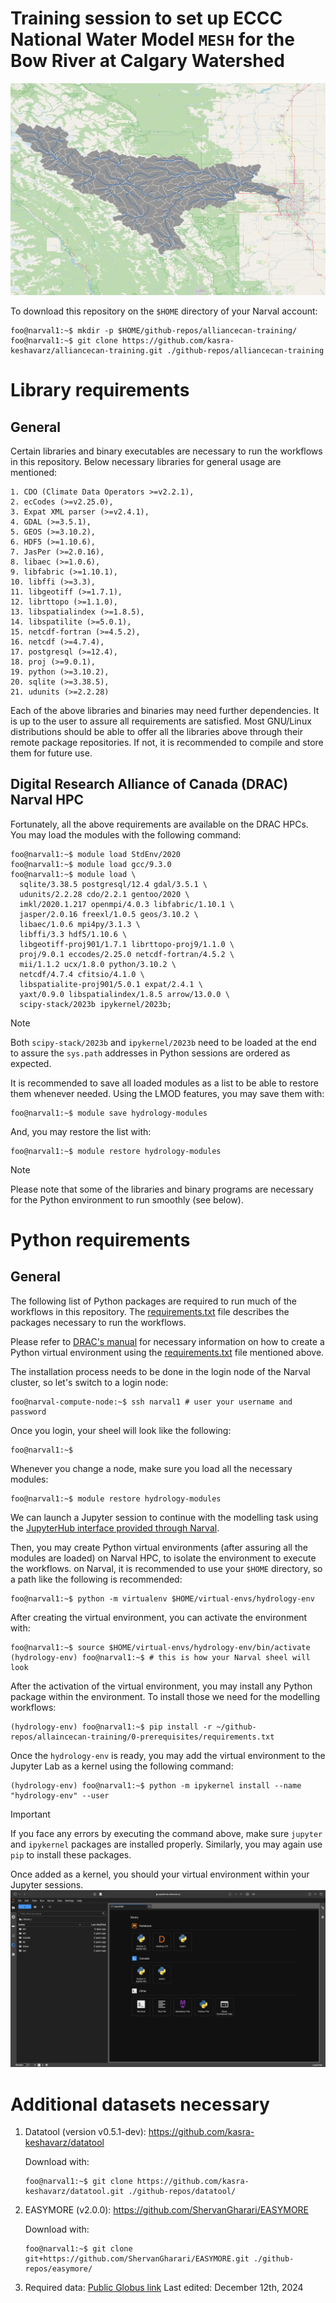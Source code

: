 # Training session to set up ECCC National Water Model `MESH` for the Bow River at Calgary Watershed
![Bow River at Calgary Catchment](./0-prerequisites/img/calgary.png)

To download this repository on the `$HOME` directory of your Narval account:
```console
foo@narval1:~$ mkdir -p $HOME/github-repos/alliancecan-training/
foo@narval1:~$ git clone https://github.com/kasra-keshavarz/alliancecan-training.git ./github-repos/alliancecan-training
```

# Library requirements
## General
Certain libraries and binary executables are necessary to run the
workflows in this repository. Below necessary libraries for general usage
are mentioned:
```console
1. CDO (Climate Data Operators >=v2.2.1),
2. ecCodes (>=v2.25.0),
3. Expat XML parser (>=v2.4.1),
4. GDAL (>=3.5.1),
5. GEOS (>=3.10.2),
6. HDF5 (>=1.10.6),
7. JasPer (>=2.0.16),
8. libaec (>=1.0.6),
9. libfabric (>=1.10.1),
10. libffi (>=3.3),
11. libgeotiff (>=1.7.1),
12. librttopo (>=1.1.0),
13. libspatialindex (>=1.8.5),
14. libspatilite (>=5.0.1),
15. netcdf-fortran (>=4.5.2),
16. netcdf (>=4.7.4),
17. postgresql (>=12.4),
18. proj (>=9.0.1),
19. python (>=3.10.2),
20. sqlite (>=3.38.5),
21. udunits (>=2.2.28)
```
Each of the above libraries and binaries may need further dependencies. It
is up to the user to assure all requirements are satisfied. Most GNU/Linux
distributions should be able to offer all the libraries above through
their remote package repositories. If not, it is recommended to compile
and store them for future use.

## Digital Research Alliance of Canada (DRAC) Narval HPC
Fortunately, all the above requirements are available on the DRAC
HPCs. You may load the modules with the following command:
```console
foo@narval1:~$ module load StdEnv/2020
foo@narval1:~$ module load gcc/9.3.0
foo@narval1:~$ module load \
  sqlite/3.38.5 postgresql/12.4 gdal/3.5.1 \
  udunits/2.2.28 cdo/2.2.1 gentoo/2020 \
  imkl/2020.1.217 openmpi/4.0.3 libfabric/1.10.1 \
  jasper/2.0.16 freexl/1.0.5 geos/3.10.2 \
  libaec/1.0.6 mpi4py/3.1.3 \
  libffi/3.3 hdf5/1.10.6 \
  libgeotiff-proj901/1.7.1 librttopo-proj9/1.1.0 \
  proj/9.0.1 eccodes/2.25.0 netcdf-fortran/4.5.2 \
  mii/1.1.2 ucx/1.8.0 python/3.10.2 \
  netcdf/4.7.4 cfitsio/4.1.0 \
  libspatialite-proj901/5.0.1 expat/2.4.1 \
  yaxt/0.9.0 libspatialindex/1.8.5 arrow/13.0.0 \
  scipy-stack/2023b ipykernel/2023b;
```

> [!NOTE]
> Both `scipy-stack/2023b` and `ipykernel/2023b` need to be loaded at the
> end to assure the `sys.path` addresses in Python sessions are ordered as
> expected.


It is recommended to save all loaded modules as a list to be able to restore
them whenever needed. Using the LMOD features, you may save them with:
```console
foo@narval1:~$ module save hydrology-modules
```

And, you may restore the list with:
```console
foo@narval1:~$ module restore hydrology-modules
```
> [!NOTE]
> Please note that some of the libraries and binary programs are necessary
for the Python environment to run smoothly (see below).

# Python requirements
## General
The following list of Python packages are required to run much of the
workflows in this repository. The [requirements.txt](./0-prerequisites/requirements.txt)
file describes the packages necessary to run the workflows.

Please refer to [DRAC's
manual](https://docs.alliancecan.ca/wiki/Python#Creating_and_using_a_virtual_environment)
for necessary information on how to create a Python virtual environment
using the [requirements.txt](./0-prerequisites/requirements.txt) file mentioned above.

The installation process needs to be done in the login node of the Narval
cluster, so let's switch to a login node:
```console
foo@narval-compute-node:~$ ssh narval1 # user your username and password
```

Once you login, your sheel will look like the following:
```console
foo@narval1:~$ 
```

Whenever you change a node, make sure you load all the necessary modules:
```console
foo@narval1:~$ module restore hydrology-modules
```

We can launch a Jupyter session to continue with the modelling task
using the [JupyterHub interface provided through Narval](https://jupyterhub.narval.alliancecan.ca/).

Then, you may create Python virtual environments (after assuring all
the modules are loaded) on Narval HPC, to isolate the environment
to execute the workflows. on Narval, it is recommended to use
your `$HOME` directory, so a path like the following is recommended:
```console
foo@narval1:~$ python -m virtualenv $HOME/virtual-envs/hydrology-env
```

After creating the virtual environment, you can activate the environment
with:
```console
foo@narval1:~$ source $HOME/virtual-envs/hydrology-env/bin/activate
(hydrology-env) foo@narval1:~$ # this is how your Narval sheel will look
```

After the activation of the virtual environment, you may install any
Python package within the environment. To install those we need for
the modelling workflows:
```console
(hydrology-env) foo@narval1:~$ pip install -r ~/github-repos/allaincecan-training/0-prerequisites/requirements.txt
```

Once the `hydrology-env` is ready, you may add the virtual environment
to the Jupyter Lab as a kernel using the following command:
```console
(hydrology-env) foo@narval1:~$ python -m ipykernel install --name "hydrology-env" --user
```
> [!IMPORTANT]
> If you face any errors by executing the command above, make sure
> `jupyter` and `ipykernel` packages are installed properly. Similarly,
> you may again use `pip` to install these packages.

Once added as a kernel, you should your virtual environment within your
Jupyter sessions.
![Virtual environment within a Jupyter Session](./0-prerequisites/img/jupyter-venv.png)

# Additional datasets necessary
1. Datatool (version v0.5.1-dev): https://github.com/kasra-keshavarz/datatool </b>

   Download with:
   ```console
   foo@narval1:~$ git clone https://github.com/kasra-keshavarz/datatool.git ./github-repos/datatool/
   ```

2. EASYMORE (v2.0.0): https://github.com/ShervanGharari/EASYMORE </b>
  
   Download with:
   ```console
   foo@narval1:~$ git clone git+https://github.com/ShervanGharari/EASYMORE.git ./github-repos/easymore/
   ```

3. Required data: [Public Globus link](https://app.globus.org/file-manager?origin_id=d60a36e8-9388-4e51-87ba-f38fb6aab740&origin_path=%2F)
Last edited: December 12th, 2024
